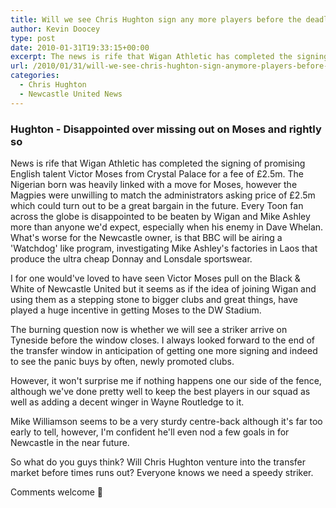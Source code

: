 ```yaml
---
title: Will we see Chris Hughton sign any more players before the deadline?
author: Kevin Doocey
type: post
date: 2010-01-31T19:33:15+00:00
excerpt: The news is rife that Wigan Athletic has completed the signing..
url: /2010/01/31/will-we-see-chris-hughton-sign-anymore-players-before-the-deadline/
categories:
  - Chris Hughton
  - Newcastle United News
---
```


### Hughton - Disappointed over missing out on Moses and rightly so

News is rife that Wigan Athletic has completed the signing of promising English talent Victor Moses from Crystal Palace for a fee of £2.5m. The Nigerian born was heavily linked with a move for Moses, however the Magpies were unwilling to match the administrators asking price of £2.5m which could turn out to be a great bargain in the future. Every Toon fan across the globe is  disappointed to be beaten by Wigan and Mike Ashley more than anyone we'd expect, especially when his enemy in Dave Whelan. What's worse for the Newcastle owner, is that BBC will be airing a 'Watchdog' like program, investigating Mike Ashley's factories in Laos that produce the ultra cheap Donnay and Lonsdale sportswear.

I for one would've loved to have seen Victor Moses pull on the Black & White of Newcastle United but it seems as if the idea of joining Wigan and using them as a stepping stone to bigger clubs and great things, have played a huge incentive in getting Moses to the DW Stadium.

The burning question now is whether we will see a striker arrive on Tyneside before the window closes. I always looked forward to the end of the transfer window in anticipation of getting one more signing and indeed to see the panic buys by often, newly promoted clubs.

However, it won't surprise me if nothing happens one our side of the fence, although we've done pretty well to keep the best players in our squad as well as adding a decent winger in Wayne Routledge to it.

Mike Williamson seems to be a very sturdy centre-back although it's far too early to tell, however, I'm confident he'll even nod a few goals in for Newcastle in the near future.

So what do you guys think? Will Chris Hughton venture into the transfer market before times runs out? Everyone knows we need a speedy striker.

Comments welcome 🙂

